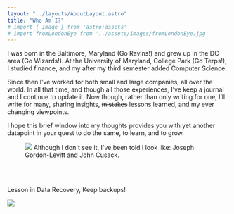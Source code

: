 ```yaml
---
layout: "../layouts/AboutLayout.astro"
title: "Who Am I?"
# import { Image } from 'astro:assets'
# import fromLondonEye from '../assets/images/fromLondonEye.jpg'
---
```


<div class="flex flex-col lg:flex-row">
<div class="self-description">
<p>I was born in the Baltimore, Maryland (Go Ravins!) and grew up in the DC area (Go Wizards!). At the University of Maryland, College Park (Go Terps!), I studied finance, and my after my third semester added Computer Science.</p>

<p>Since then I’ve worked for both small and large companies, all over the world. In all that time, and though all those experiences, I’ve keep a journal and I continue to update it. Now though, rather than only writing for one, I’ll write for many, sharing insights, <s>mistakes</s> lessons learned, and my ever changing viewpoints.</p>

<p>I hope this brief window into my thoughts provides you with yet another datapoint in your quest to do the same, to learn, and to grow.</p>
</div>

<figure class="m-0">
<!-- Here ![a view from the London Eye](../assets/images/fromLondonEye.jpg)<figcaption>Although I don't see it, I've been told I look like: Joseph Gordon-Levitt, or John Cusack. -->
<img src="/assets/fromLondonEye.jpg" /> Although I don't see it, I've been told I look like: Joseph Gordon-Levitt and John Cusack.
</figcaption>
</figure>
</div>
<br />
<br />
<p class="text-center">Lesson in Data Recovery, Keep backups!</p>

<img src="/assets/about-dataRecoveryGoneWrong.jpeg" />
